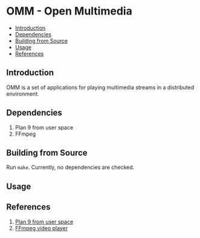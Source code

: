 # OMM - Open Multimedia

- [Introduction](https://github.com/captaingroove/omm-9p#introduction)
- [Dependencies](https://github.com/captaingroove/omm-9p#dependencies)
- [Building from Source](https://github.com/captaingroove/omm-9p#building-from-source)
- [Usage](https://github.com/captaingroove/omm-9p#usage)
- [References](https://github.com/captaingroove/omm-9p#references)

## Introduction

OMM is a set of applications for playing multimedia streams in a distributed environment.

## Dependencies

1. Plan 9 from user space
2. FFmpeg

## Building from Source

Run `make`. Currently, no dependencies are checked.

## Usage

## References

1. [Plan 9 from user space](https://9fans.github.io/plan9port)
2. [FFmpeg video player](https://github.com/rambodrahmani/ffmpeg-video-player)
